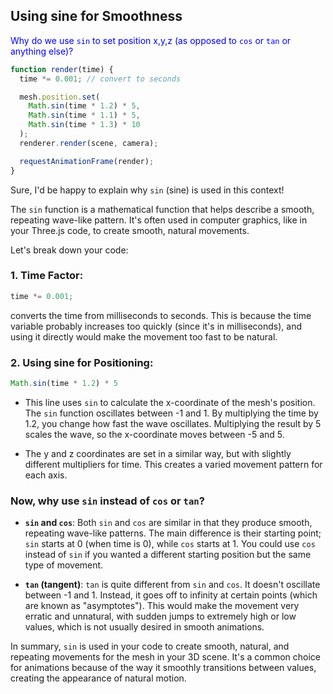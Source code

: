 ## Using sine for Smoothness

<span style="color:blue;">Why do we use `sin` to set position x,y,z (as opposed to `cos` or `tan` or anything else)?</span>

```js
function render(time) {
  time *= 0.001; // convert to seconds

  mesh.position.set(
    Math.sin(time * 1.2) * 5,
    Math.sin(time * 1.1) * 5,
    Math.sin(time * 1.3) * 10
  );
  renderer.render(scene, camera);

  requestAnimationFrame(render);
}
```

Sure, I'd be happy to explain why `sin` (sine) is used in this context!

The `sin` function is a mathematical function that helps describe a smooth, repeating wave-like pattern. It's often used in computer graphics, like in your Three.js code, to create smooth, natural movements.

Let's break down your code:

### 1. Time Factor:

```js
time *= 0.001;
```
 
converts the time from milliseconds to seconds. This is because the time variable probably increases too quickly (since it's in milliseconds), and using it directly would make the movement too fast to be natural.

### 2. Using sine for Positioning:

```js
Math.sin(time * 1.2) * 5
```

- This line uses `sin` to calculate the x-coordinate of the mesh's position. The `sin` function oscillates between -1 and 1. By multiplying the time by 1.2, you change how fast the wave oscillates. Multiplying the result by 5 scales the wave, so the x-coordinate moves between -5 and 5.

- The y and z coordinates are set in a similar way, but with slightly different multipliers for time. This creates a varied movement pattern for each axis.

### Now, why use `sin` instead of `cos` or `tan`?

- **`sin` and `cos`**: Both `sin` and `cos` are similar in that they produce smooth, repeating wave-like patterns. The main difference is their starting point; `sin` starts at 0 (when time is 0), while `cos` starts at 1. You could use `cos` instead of `sin` if you wanted a different starting position but the same type of movement.
  
- **`tan` (tangent)**: `tan` is quite different from `sin` and `cos`. It doesn't oscillate between -1 and 1. Instead, it goes off to infinity at certain points (which are known as "asymptotes"). This would make the movement very erratic and unnatural, with sudden jumps to extremely high or low values, which is not usually desired in smooth animations.

In summary, `sin` is used in your code to create smooth, natural, and repeating movements for the mesh in your 3D scene. It's a common choice for animations because of the way it smoothly transitions between values, creating the appearance of natural motion.

<br>
